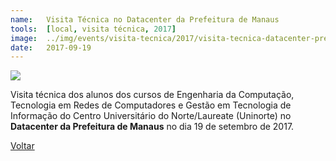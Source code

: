 ```yaml
---
name:  	Visita Técnica no Datacenter da Prefeitura de Manaus
tools: 	[local, visita técnica, 2017]
image: 	../img/events/visita-tecnica/2017/visita-tecnica-datacenter-prefeitura-manaus.png
date: 	2017-09-19
---
```


![](../img/events/visita-tecnica/2017/visita-tecnica-datacenter-prefeitura-manaus.png)

Visita técnica dos alunos dos cursos de Engenharia da Computação, Tecnologia em Redes de Computadores e Gestão em Tecnologia de Informação  do Centro Universitário do Norte/Laureate (Uninorte) no **Datacenter da Prefeitura de Manaus** no dia 19 de setembro de 2017.

<p class="text-center">
	<a class="btn btn-outline-primary mt-1" href="{{ site.baseurl }}/events/">Voltar</a>
</p>